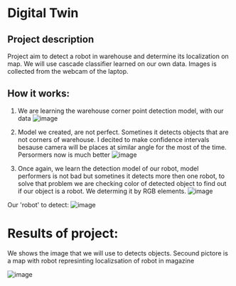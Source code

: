 # Digital Twin

## Project description
Project aim to detect a robot in warehouse and determine its localization on map. We will use cascade classifier learned on our own data. Images is collected from the webcam of the laptop.

## How it works:
1. We are learning the warehouse corner point detection model, with our data
![image](https://user-images.githubusercontent.com/106450951/209823741-6e41abc0-7c87-4b2a-b24b-80e95850be8e.png)


2. Model we created, are not perfect. Sometines it detects objects that are not corners of warehouse. I decited to make confidence intervals besause camera will be places at similar angle for the most of the time. Persormers now is much better
![image](https://user-images.githubusercontent.com/106450951/209826259-d32711b9-e540-493d-9407-521ee7de981d.png)

3. Once again, we learn the detection model of our robot, model performers is not bad but sometines it detects more then one robot, to solve that problem we are checking color of detected object to find out if our object is a robot. We determing it by RGB elements.
![image](https://user-images.githubusercontent.com/106450951/209826740-fdb8b1a1-55c0-46d6-b6af-c129c31edea3.png)

Our 'robot' to detect:
![image](https://user-images.githubusercontent.com/106450951/209827787-56163101-9234-419e-af22-19e762dec6e2.png)

# Results of project:
We shows the image that we will use to detects objects.
Secound pictore is a map with robot represinting localizsation of robot in magazine

![image](https://user-images.githubusercontent.com/106450951/209827353-dcb14df7-c6e0-4177-a2eb-58715401eaee.png)
